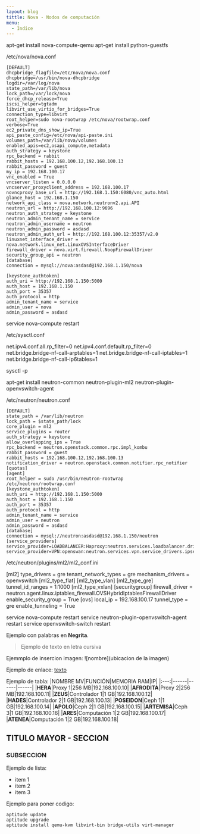 ```yaml
---
layout: blog
tittle: Nova - Nodos de computación
menu:
  - Índice
---
```


apt-get install nova-compute-qemu
apt-get install python-guestfs


/etc/nova/nova.conf

~~~
[DEFAULT]
dhcpbridge_flagfile=/etc/nova/nova.conf
dhcpbridge=/usr/bin/nova-dhcpbridge
logdir=/var/log/nova
state_path=/var/lib/nova
lock_path=/var/lock/nova
force_dhcp_release=True
iscsi_helper=tgtadm
libvirt_use_virtio_for_bridges=True
connection_type=libvirt
root_helper=sudo nova-rootwrap /etc/nova/rootwrap.conf
verbose=True
ec2_private_dns_show_ip=True
api_paste_config=/etc/nova/api-paste.ini
volumes_path=/var/lib/nova/volumes
enabled_apis=ec2,osapi_compute,metadata
auth_strategy = keystone
rpc_backend = rabbit
rabbit_hosts = 192.168.100.12,192.168.100.13
rabbit_password = guest
my_ip = 192.168.100.17
vnc_enabled = True
vncserver_listen = 0.0.0.0
vncserver_proxyclient_address = 192.168.100.17
novncproxy_base_url = http://192.168.1.150:6080/vnc_auto.html
glance_host = 192.168.1.150
network_api_class = nova.network.neutronv2.api.API
neutron_url = http://192.168.100.12:9696
neutron_auth_strategy = keystone
neutron_admin_tenant_name = service
neutron_admin_username = neutron
neutron_admin_password = asdasd
neutron_admin_auth_url = http://192.168.100.12:35357/v2.0
linuxnet_interface_driver = nova.network.linux_net.LinuxOVSInterfaceDriver
firewall_driver = nova.virt.firewall.NoopFirewallDriver
security_group_api = neutron
[database]
connection = mysql://nova:asdasd@192.168.1.150/nova
 
[keystone_authtoken]
auth_uri = http://192.168.1.150:5000
auth_host = 192.168.1.150
auth_port = 35357
auth_protocol = http
admin_tenant_name = service
admin_user = nova
admin_password = asdasd
~~~


service nova-compute restart



/etc/sysctl.conf

net.ipv4.conf.all.rp_filter=0
net.ipv4.conf.default.rp_filter=0
net.bridge.bridge-nf-call-arptables=1
net.bridge.bridge-nf-call-iptables=1
net.bridge.bridge-nf-call-ip6tables=1

sysctl -p

apt-get install neutron-common neutron-plugin-ml2 neutron-plugin-openvswitch-agent

/etc/neutron/neutron.conf

~~~
[DEFAULT]
state_path = /var/lib/neutron
lock_path = $state_path/lock
core_plugin = ml2
service_plugins = router
auth_strategy = keystone
allow_overlapping_ips = True
rpc_backend = neutron.openstack.common.rpc.impl_kombu
rabbit_password = guest
rabbit_hosts = 192.168.100.12,192.168.100.13
notification_driver = neutron.openstack.common.notifier.rpc_notifier
[quotas]
[agent]
root_helper = sudo /usr/bin/neutron-rootwrap /etc/neutron/rootwrap.conf
[keystone_authtoken]
auth_uri = http://192.168.1.150:5000
auth_host = 192.168.1.150
auth_port = 35357
auth_protocol = http
admin_tenant_name = service
admin_user = neutron
admin_password = asdasd
[database]
connection = mysql://neutron:asdasd@192.168.1.150/neutron
[service_providers]
service_provider=LOADBALANCER:Haproxy:neutron.services.loadbalancer.drivers.haproxy.plugin_driver.HaproxyOnHostPluginDriver:default
service_provider=VPN:openswan:neutron.services.vpn.service_drivers.ipsec.IPsecVPNDriver:default
~~~


/etc/neutron/plugins/ml2/ml2_conf.ini

[ml2]
type_drivers = gre
tenant_network_types = gre
mechanism_drivers = openvswitch
[ml2_type_flat]
[ml2_type_vlan]
[ml2_type_gre]
tunnel_id_ranges = 1:1000
[ml2_type_vxlan]
[securitygroup]
firewall_driver = neutron.agent.linux.iptables_firewall.OVSHybridIptablesFirewallDriver
enable_security_group = True
[ovs]
local_ip = 192.168.100.17
tunnel_type = gre
enable_tunneling = True



service nova-compute restart
service neutron-plugin-openvswitch-agent restart
service openvswitch-switch restart





Ejemplo con palabras en **Negrita**.

>Ejemplo de texto en letra cursiva

Ejemmplo de insercion imagen:
![nombre](ubicacion de la imagen)

Ejemplo de enlace:
[texto](url)

Ejemplo de tabla:
|NOMBRE MV|FUNCIÓN|MEMORIA RAM|IP|
|:---:|------|------|------|
|**HERA**|Proxy 1|256 MB|192.168.100.10|
|**AFRODITA**|Proxy 2|256 MB|192.168.100.11|
|**ZEUS**|Controlador 1|1 GB|192.168.100.12|
|**HADES**|Controlador 2|1 GB|192.168.100.13|
|**POSEIDON**|Ceph 1|1 GB|192.168.100.14|
|**APOLO**|Ceph 2|1 GB|192.168.100.15|
|**ARTEMISA**|Ceph 3|1 GB|192.168.100.16|
|**ARES**|Computación 1|2 GB|192.168.100.17|
|**ATENEA**|Computación 1|2 GB|192.168.100.18|

## TITULO MAYOR - SECCION

### SUBSECCION

Ejemplo de lista:

+ item 1
+ item 2
+ item 3

Ejemplo para poner codigo:
~~~
aptitude update
aptitude upgrade
aptitude install qemu-kvm libvirt-bin bridge-utils virt-manager
~~~